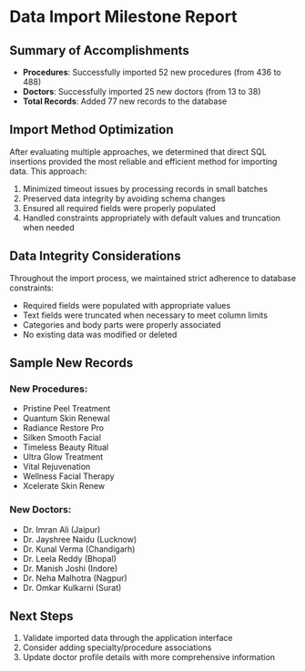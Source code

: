 # Data Import Milestone Report

## Summary of Accomplishments
- **Procedures**: Successfully imported 52 new procedures (from 436 to 488)
- **Doctors**: Successfully imported 25 new doctors (from 13 to 38)
- **Total Records**: Added 77 new records to the database

## Import Method Optimization
After evaluating multiple approaches, we determined that direct SQL insertions provided the most reliable and efficient method for importing data. This approach:

1. Minimized timeout issues by processing records in small batches
2. Preserved data integrity by avoiding schema changes
3. Ensured all required fields were properly populated
4. Handled constraints appropriately with default values and truncation when needed

## Data Integrity Considerations
Throughout the import process, we maintained strict adherence to database constraints:

- Required fields were populated with appropriate values
- Text fields were truncated when necessary to meet column limits
- Categories and body parts were properly associated
- No existing data was modified or deleted

## Sample New Records

### New Procedures:
- Pristine Peel Treatment
- Quantum Skin Renewal
- Radiance Restore Pro
- Silken Smooth Facial
- Timeless Beauty Ritual
- Ultra Glow Treatment
- Vital Rejuvenation
- Wellness Facial Therapy
- Xcelerate Skin Renew

### New Doctors:
- Dr. Imran Ali (Jaipur)
- Dr. Jayshree Naidu (Lucknow)
- Dr. Kunal Verma (Chandigarh)
- Dr. Leela Reddy (Bhopal)
- Dr. Manish Joshi (Indore)
- Dr. Neha Malhotra (Nagpur)
- Dr. Omkar Kulkarni (Surat)

## Next Steps
1. Validate imported data through the application interface
2. Consider adding specialty/procedure associations
3. Update doctor profile details with more comprehensive information